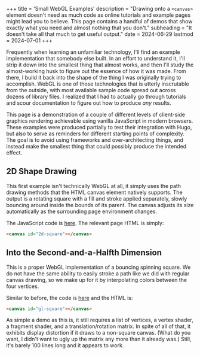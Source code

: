 +++
title = 'Small WebGL Examples'
description = "Drawing onto a `<canvas>` element doesn't need as much code as online tutorials and example pages might lead you to believe. This page contains a handful of demos that show exactly what you need and almost nothing that you don't."
subheading = "It doesn't take all that much to get useful output."
date = 2024-06-29
lastmod = 2024-07-01
+++

Frequently when learning an unfamiliar technology, I'll find an example implementation that somebody else built. In an effort to understand it, I'll strip it down into the smallest thing that almost works, and then I'll study the almost-working husk to figure out the essence of how it was made. From there, I build it back into the shape of the thing I was originally trying to accomplish. WebGL is one of those technologies that is utterly inscrutable from the outside, with most available sample code spread out across dozens of library files. I realized that I had to actually go through tutorials and scour documentation to figure out how to produce _any_ results.

This page is a demonstration of a couple of different levels of client-side graphics rendering achievable using vanilla JavaScript in modern browsers. These examples were produced partially to test their integration with Hugo, but also to serve as reminders for different starting points of complexity. The goal is to avoid using frameworks and over-architecting things, and instead make the smallest thing that could possibly produce the intended effect.

## 2D Shape Drawing

This first example isn't technically WebGL at all, it simply uses the path drawing methods that the HTML canvas element natively supports. The output is a rotating square with a fill and stroke applied separately, slowly bouncing around inside the bounds of its parent. The canvas adjusts its size automatically as the surrounding page environment changes.

<canvas id="2d-square"></canvas>

The JavaScript code is [here](render-2d-square.js). The relevant page HTML is simply:

```html
<canvas id="2d-square"></canvas>
```

## Into the Second-and-a-Halfth Dimension

This is a proper WebGL implementation of a bouncing spinning square. We do not have the same ability to easily stroke a path like we did with regular canvas drawing, so we make up for it by interpolating colors between the four vertices.

<canvas id="gl-square"></canvas>

Similar to before, the code is [here](render-gl-square.js) and the HTML is:

```html
<canvas id="gl-square"></canvas>
```

As simple a demo as this is, it still requires a list of vertices, a vertex shader, a fragment shader, and a translation/rotation matrix. In spite of all of that, it exhibits display distortion if it draws to a non-square canvas. (What do you want, I didn't want to ugly up the matrix any more than it already was.) Still, it's barely 100 lines long and it appears to work.
